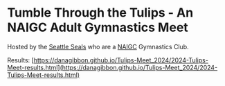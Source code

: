 # Tumble Through the Tulips - An NAIGC Adult Gymnastics Meet

Hosted by the [Seattle Seals](https://www.seattlesealsgymnasticsclub.com/home) who are a [NAIGC](https://naigc.org/) Gymnastics Club. 

Results: [https://danagibbon.github.io/Tulips-Meet_2024/2024-Tulips-Meet-results.html](https://danagibbon.github.io/Tulips-Meet_2024/2024-Tulips-Meet-results.html)

